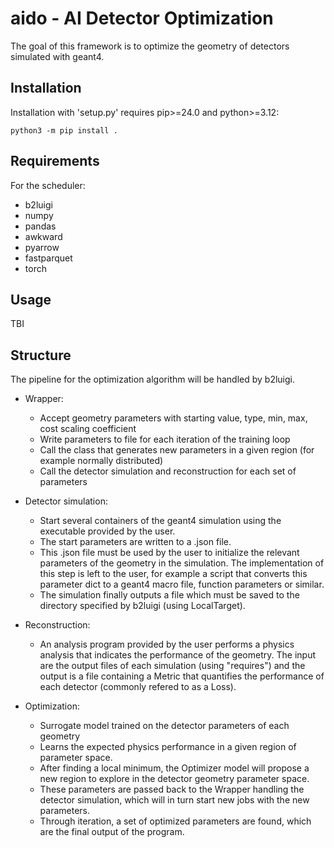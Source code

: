 # aido - AI Detector Optimization

The goal of this framework is to optimize the geometry of detectors simulated with geant4.

## Installation

Installation with 'setup.py' requires pip>=24.0 and python>=3.12:
```
python3 -m pip install .
```

## Requirements

For the scheduler:

 - b2luigi
 - numpy
 - pandas
 - awkward
 - pyarrow
 - fastparquet
 - torch

## Usage

TBI

## Structure

The pipeline for the optimization algorithm will be handled by b2luigi. 

 - Wrapper:
    - Accept geometry parameters with starting value, type, min, max, cost scaling coefficient
    - Write parameters to file for each iteration of the training loop
    - Call the class that generates new parameters in a given region (for example normally distributed)
    - Call the detector simulation and reconstruction for each set of parameters

 - Detector simulation: 
    - Start several containers of the geant4 simulation using the executable provided by the user.
    - The start parameters are written to a .json file.
    - This .json file must be used by the user to initialize the relevant parameters of the geometry in the simulation. The implementation of this step is left to the user, for example a script that converts this parameter dict to a geant4 macro file, function parameters or similar.
    - The simulation finally outputs a file which must be saved to the directory specified by b2luigi (using LocalTarget).

 - Reconstruction:
    - An analysis program provided by the user performs a physics analysis that indicates the performance of the geometry. The input are the output files of each simulation (using "requires") and the output is a file containing a Metric that quantifies the performance of each detector (commonly refered to as a Loss). 

  - Optimization: 
    - Surrogate model trained on the detector parameters of each geometry
    - Learns the expected physics performance in a given region of parameter space.
    - After finding a local minimum, the Optimizer model will propose a new region to explore in the detector geometry parameter space.
    - These parameters are passed back to the Wrapper handling the detector simulation, which will in turn start new jobs with the new parameters.
    - Through iteration, a set of optimized parameters are found, which are the final output of the program.
